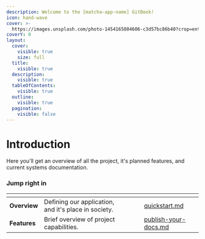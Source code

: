 ```yaml
---
description: Welcome to the [matcha-app-name] GitBook!
icon: hand-wave
cover: >-
  https://images.unsplash.com/photo-1454165804606-c3d57bc86b40?crop=entropy&cs=srgb&fm=jpg&ixid=M3wxOTcwMjR8MHwxfHNlYXJjaHw5fHxsZWdhbHxlbnwwfHx8fDE3Mzc1NjgxMDV8MA&ixlib=rb-4.0.3&q=85
coverY: 0
layout:
  cover:
    visible: true
    size: full
  title:
    visible: true
  description:
    visible: true
  tableOfContents:
    visible: true
  outline:
    visible: true
  pagination:
    visible: false
---
```


# Introduction

Here you'll get an overview of all the project, it's planned features, and current systems documentation.

### Jump right in

<table data-view="cards"><thead><tr><th></th><th></th><th data-hidden data-card-cover data-type="files"></th><th data-hidden></th><th data-hidden data-card-target data-type="content-ref"></th></tr></thead><tbody><tr><td><strong>Overview</strong></td><td>Defining our application, and it's place in society.</td><td></td><td></td><td><a href="quickstart/quickstart.md">quickstart.md</a></td></tr><tr><td><strong>Features</strong></td><td>Brief overview of project capabilities.</td><td></td><td></td><td><a href="quickstart/publish-your-docs.md">publish-your-docs.md</a></td></tr></tbody></table>
